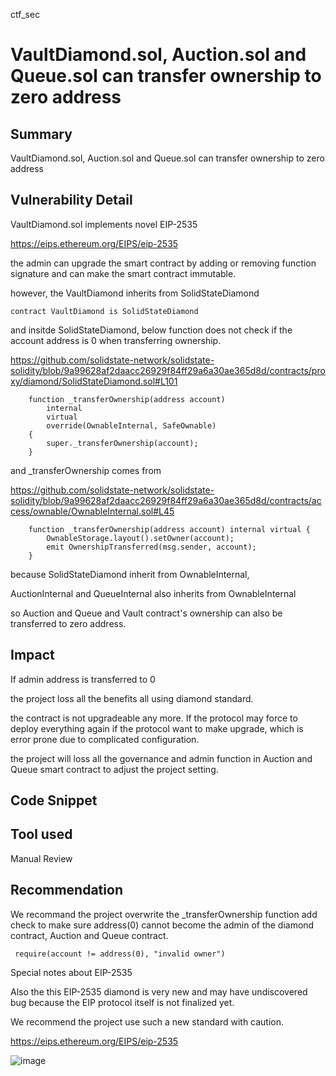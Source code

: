 ctf_sec
# VaultDiamond.sol, Auction.sol and Queue.sol can transfer ownership to zero address

## Summary

VaultDiamond.sol, Auction.sol and Queue.sol can transfer ownership to zero address

## Vulnerability Detail

VaultDiamond.sol implements novel EIP-2535 

https://eips.ethereum.org/EIPS/eip-2535

the admin can upgrade the smart contract by adding or removing function signature and can make the smart contract immutable.

however, the VaultDiamond inherits from SolidStateDiamond

```solidity
contract VaultDiamond is SolidStateDiamond
```

and insitde SolidStateDiamond, below function does not check if the account address is 0 when transferring ownership.

https://github.com/solidstate-network/solidstate-solidity/blob/9a99628af2daacc26929f84ff29a6a30ae365d8d/contracts/proxy/diamond/SolidStateDiamond.sol#L101

```solidity
    function _transferOwnership(address account)
        internal
        virtual
        override(OwnableInternal, SafeOwnable)
    {
        super._transferOwnership(account);
    }
``` 

and _transferOwnership comes from 

https://github.com/solidstate-network/solidstate-solidity/blob/9a99628af2daacc26929f84ff29a6a30ae365d8d/contracts/access/ownable/OwnableInternal.sol#L45

```solidity
    function _transferOwnership(address account) internal virtual {
        OwnableStorage.layout().setOwner(account);
        emit OwnershipTransferred(msg.sender, account);
    }
```

because SolidStateDiamond inherit from OwnableInternal,

AuctionInternal and QueueInternal also inherits from OwnableInternal

so Auction and Queue and Vault contract's ownership can also be transferred to zero address.

## Impact

If admin address is transferred to 0

the project loss all the benefits all using diamond standard.

the contract is not upgradeable any more. If the protocol may force to deploy everything again if the protocol want to make upgrade, which is error prone due to complicated configuration. 

the project will loss all the governance and admin function in Auction and Queue smart contract to adjust the project setting.

## Code Snippet

## Tool used

Manual Review

## Recommendation

We recommand the project overwrite the _transferOwnership function add check to make sure address(0) cannot become the admin
of the diamond contract, Auction and Queue contract.

```solidity
 require(account != address(0), "invalid owner")
```

Special notes about EIP-2535

Also the this EIP-2535 diamond is very new and may have undiscovered bug because the EIP protocol itself is not finalized yet.

We recommend the project use such a new standard with caution.

https://eips.ethereum.org/EIPS/eip-2535


![image](https://user-images.githubusercontent.com/114844362/193680112-3f5259e6-dbac-44d8-9786-8929bfabe978.png)

